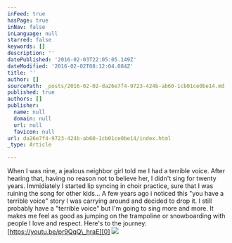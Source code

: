 ```yaml
---
inFeed: true
hasPage: true
inNav: false
inLanguage: null
starred: false
keywords: []
description: ''
datePublished: '2016-02-03T22:05:05.149Z'
dateModified: '2016-02-02T08:12:04.084Z'
title: ''
author: []
sourcePath: _posts/2016-02-02-da26e7f4-9723-424b-ab60-1cb01ce0be14.md
published: true
authors: []
publisher:
  name: null
  domain: null
  url: null
  favicon: null
url: da26e7f4-9723-424b-ab60-1cb01ce0be14/index.html
_type: Article

---
```

When I was nine, a jealous neighbor girl told me I had a terrible voice. After hearing that, having no reason not to believe her, I didn't sing for twenty years. Immidiately I started lip syncing in choir practice, sure that I was ruining the song for other kids... A few years ago i noticed this "you have a terrible voice" story I was carrying around and decided to drop it. I still probably have a "terrible voice" but I'm going to sing more and more. It makes me feel as good as jumping on the trampoline or snowboarding with people I love and respect. Here's to the journey: [https://youtu.be/pr9QqQ\_hraE][0]
![](https://the-grid-user-content.s3-us-west-2.amazonaws.com/3f8bca75-469b-4267-a1c9-af1f0d4ebac5.png)

[0]: https://youtu.be/pr9QqQ_hraE